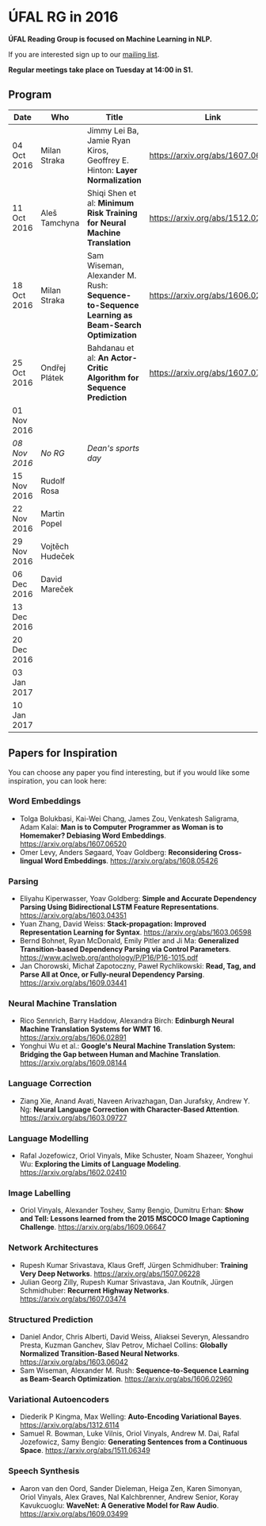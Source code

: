 # ÚFAL RG in 2016

**ÚFAL Reading Group is focused on Machine Learning in NLP.**

If you are interested sign up to our [mailing list](https://groups.google.com/forum/#!forum/ufal-rg).

**Regular meetings take place on Tuesday at 14:00 in S1.**

## Program

| Date          | Who                | Title | Link
| ----          | ---                | ----- | ----
| 04 Oct 2016   | Milan Straka       | Jimmy Lei Ba, Jamie Ryan Kiros, Geoffrey E. Hinton: **Layer Normalization** | https://arxiv.org/abs/1607.06450
| 11 Oct 2016   | Aleš Tamchyna      | Shiqi Shen et al: **Minimum Risk Training for Neural Machine Translation** | https://arxiv.org/abs/1512.02433
| 18 Oct 2016   | Milan Straka       | Sam Wiseman, Alexander M. Rush: **Sequence-to-Sequence Learning as Beam-Search Optimization** | https://arxiv.org/abs/1606.02960
| 25 Oct 2016   | Ondřej Plátek      | Bahdanau et al: **An Actor-Critic Algorithm for Sequence Prediction** | https://arxiv.org/abs/1607.07086 |
| 01 Nov 2016   | &nbsp;             | &nbsp; | &nbsp;
| *08 Nov 2016* | *No RG*            | *Dean's sports day* | &nbsp;
| 15 Nov 2016   | Rudolf Rosa        | &nbsp; | &nbsp;
| 22 Nov 2016   | Martin Popel       | &nbsp; | &nbsp;
| 29 Nov 2016   | Vojtěch Hudeček    | &nbsp; | &nbsp;
| 06 Dec 2016   | David Mareček      | &nbsp; | &nbsp;
| 13 Dec 2016   | &nbsp;             | &nbsp; | &nbsp;
| 20 Dec 2016   | &nbsp;             | &nbsp; | &nbsp;
| 03 Jan 2017   | &nbsp;             | &nbsp; | &nbsp;
| 10 Jan 2017   | &nbsp;             | &nbsp; | &nbsp;

## Papers for Inspiration

You can choose any paper you find interesting, but if you would like some inspiration, you can look here:

### Word Embeddings

- Tolga Bolukbasi, Kai-Wei Chang, James Zou, Venkatesh Saligrama, Adam Kalai: **Man is to Computer Programmer as Woman is to Homemaker? Debiasing Word Embeddings**. https://arxiv.org/abs/1607.06520
- Omer Levy, Anders Søgaard, Yoav Goldberg: **Reconsidering Cross-lingual Word Embeddings**. https://arxiv.org/abs/1608.05426

### Parsing

- Eliyahu Kiperwasser, Yoav Goldberg: **Simple and Accurate Dependency Parsing Using Bidirectional LSTM Feature Representations**. https://arxiv.org/abs/1603.04351
- Yuan Zhang, David Weiss: **Stack-propagation: Improved Representation Learning for Syntax**. https://arxiv.org/abs/1603.06598
- Bernd Bohnet, Ryan McDonald, Emily Pitler and Ji Ma: **Generalized Transition-based Dependency Parsing via Control Parameters**. https://www.aclweb.org/anthology/P/P16/P16-1015.pdf
- Jan Chorowski, Michał Zapotoczny, Paweł Rychlikowski: **Read, Tag, and Parse All at Once, or Fully-neural Dependency Parsing**. https://arxiv.org/abs/1609.03441

### Neural Machine Translation

- Rico Sennrich, Barry Haddow, Alexandra Birch: **Edinburgh Neural Machine Translation Systems for WMT 16**. https://arxiv.org/abs/1606.02891
- Yonghui Wu et al.: **Google's Neural Machine Translation System: Bridging the Gap between Human and Machine Translation**. https://arxiv.org/abs/1609.08144

### Language Correction

- Ziang Xie, Anand Avati, Naveen Arivazhagan, Dan Jurafsky, Andrew Y. Ng: **Neural Language Correction with Character-Based Attention**. https://arxiv.org/abs/1603.09727

### Language Modelling

- Rafal Jozefowicz, Oriol Vinyals, Mike Schuster, Noam Shazeer, Yonghui Wu: **Exploring the Limits of Language Modeling**. https://arxiv.org/abs/1602.02410

### Image Labelling

- Oriol Vinyals, Alexander Toshev, Samy Bengio, Dumitru Erhan: **Show and Tell: Lessons learned from the 2015 MSCOCO Image Captioning Challenge**. https://arxiv.org/abs/1609.06647

### Network Architectures

- Rupesh Kumar Srivastava, Klaus Greff, Jürgen Schmidhuber: **Training Very Deep Networks**. https://arxiv.org/abs/1507.06228
- Julian Georg Zilly, Rupesh Kumar Srivastava, Jan Koutník, Jürgen Schmidhuber: **Recurrent Highway Networks**. https://arxiv.org/abs/1607.03474

### Structured Prediction

- Daniel Andor, Chris Alberti, David Weiss, Aliaksei Severyn, Alessandro Presta, Kuzman Ganchev, Slav Petrov, Michael Collins: **Globally Normalized Transition-Based Neural Networks**. https://arxiv.org/abs/1603.06042
- Sam Wiseman, Alexander M. Rush: **Sequence-to-Sequence Learning as Beam-Search Optimization**. https://arxiv.org/abs/1606.02960

### Variational Autoencoders

- Diederik P Kingma, Max Welling: **Auto-Encoding Variational Bayes**. https://arxiv.org/abs/1312.6114
- Samuel R. Bowman, Luke Vilnis, Oriol Vinyals, Andrew M. Dai, Rafal Jozefowicz, Samy Bengio: **Generating Sentences from a Continuous Space**. https://arxiv.org/abs/1511.06349

### Speech Synthesis

- Aaron van den Oord, Sander Dieleman, Heiga Zen, Karen Simonyan, Oriol Vinyals, Alex Graves, Nal Kalchbrenner, Andrew Senior, Koray Kavukcuoglu: **WaveNet: A Generative Model for Raw Audio**. https://arxiv.org/abs/1609.03499
